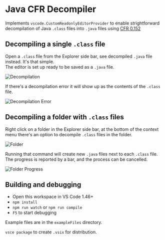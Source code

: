 # Java CFR Decompiler

Implements `vscode.CustomReadonlyEditorProvider` to enable strightforward decompilation of Java `.class` files into `.java` files using [CFR 0.152](https://www.benf.org/other/cfr/)

## Decompiling a single `.class` file

Open a `.class` file from the Explorer side bar, see decompiled `.java` file instead. It's that simple.  
The editor is set up ready to be saved as a `.java` file.

![Decompilation](readme-decompilation.png)

If there's a decompilation error it will show up as the contents of the `.class` file.

![Decompilation Error](readme-errorexample.png)

## Decompiling a folder with `.class` files

Right click on a folder in the Explorer side bar, at the bottom of the context menu there's an option to decompile `.class` files in the folder.

![Folder](readme-folder.png)

Running that command will create new `.java` files next to each `.class` file. The progress is reported by a bar, and the process can be cancelled.

![Folder Progress](readme-folderprogress.png)

## Building and debugging

- Open this workspace in VS Code 1.46+
- `npm install`
- `npm run watch` or `npm run compile`
- `F5` to start debugging

Example files are in the `exampleFiles` directory.

`vsce package` to create `.vsix` for distribution.